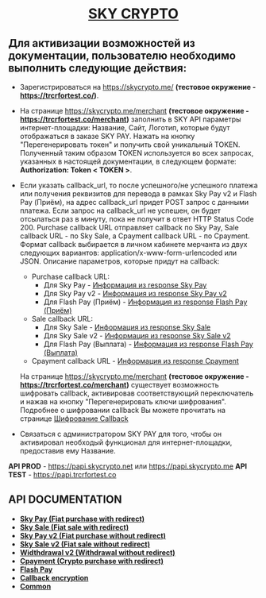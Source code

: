 <h1 align="center"><a href="https://skycrypto.me/" target="_blank">SKY CRYPTO</a> 

## Для активизации возможностей из документации, пользователю необходимо выполнить следующие действия:
 - Зарегистрироваться на https://skycrypto.me/ **(тестовое окружение - https://trcrfortest.co/)**.

 - На странице https://skycrypto.me/merchant **(тестовое окружение - https://trcrfortest.co/merchant)** заполнить в SKY API параметры интернет-площадки: Название, Сайт, Логотип, которые будут отображаться в заказе SKY PAY. Нажать на кнопку "Перегенерировать токен" и получить свой уникальный TOKEN. Полученный таким образом TOKEN используется во всех запросах, указанных в настоящей документации, в следующем формате: **Authorization: Token < TOKEN >**.
 - Если указать callback_url, то после успешного/не успешного платежа или получения реквизитов для перевода в рамках Sky Pay v2 и Flash Pay (Приём), на адрес callback_url придет POST запрос с данными платежа. Если запрос на callback_url не успешен, он будет отсылаться раз в минуту, пока не получит в ответ HTTP Status Code 200. Purchase callback URL отправляет callback по Sky Pay, Sale callback URL - по Sky Sale, а Cpayment callback URL - по Cpayment. Формат callback выбирается в личном кабинете мерчанта из двух следующих вариантов: application/x-www-form-urlencoded или JSON. Описание параметров, которые придут на callback:
   - Purchase callback URL:
     - Для Sky Pay - [Информация из response Sky Pay](SKYPAY.md#Получение-информации-по-выполнению-SKY-PAY)
     - Для Sky Pay v2 - [Информация из response Sky Pay v2](SKYPAYV2.md#Получение-информации-по-выполнению-SKY-PAY-V2)
     - Для Flash Pay (Приём) - [Информация из response Flash Pay (Приём)](FLASHPAY.md#Приём)
   - Sale callback URL:
     -  Для Sky Sale - [Информация из response Sky Sale](SKYSALE.md#Получение-информации-по-выполнению-SKY-SALE)
     - Для Sky Sale v2 - [Информация из response Sky Sale v2](SKYSALEV2.md#Получение-информации-по-выполнению-SKY-SALE-V2)
     - Для Flash Pay (Выплата) - [Информация из response Flash Pay (Выплата)](FLASHPAY.md#Выплата) 
   - Cpayment callback URL - [Информация из response Cpayment](CPAYMENT.md#Получение-информации-по-CPAYMENT)

    На странице https://skycrypto.me/merchant **(тестовое окружение - https://trcrfortest.co/merchant)** существует возможность шифровать callback, активировав соответствующий переключатель и нажав на кнопку "Перегенерировать ключи шифрования". Подробнее о шифровании callback Вы можете прочитать на странице [Шифрование Callback](CALLBACK_ENCRYPTION.md)
- Связаться с администратором SKY PAY для того, чтобы он активировал необходый функционал для интернет-площадки, предоставив ему Название.
  
**API PROD** - https://papi.skycrypto.net или https://papi.skycrypto.me
 **API TEST** - https://papi.trcrfortest.co
 
 ## API DOCUMENTATION
- [**Sky Pay (Fiat purchase with redirect)**](SKYPAY.md)
- [**Sky Sale (Fiat sale with redirect)**](SKYSALE.md)
- [**Sky Pay v2 (Fiat purchase without redirect)**](SKYPAYV2.md)
- [**Sky Sale v2 (Fiat sale without redirect)**](SKYSALEV2.md)
- [**Widthdrawal v2 (Withdrawal without redirect)**](WITHDRAWAL.md)
- [**Cpayment (Crypto purchase with redirect)**](CPAYMENT.md)
- [**Flash Pay**](FLASHPAY.md)
- [**Callback encryption**](CALLBACK_ENCRYPTION.md)
- [**Common**](COMMON.md)

